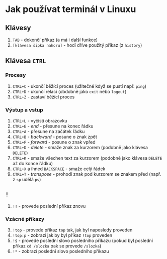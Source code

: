 # Jak používat terminál v Linuxu
## Klávesy
1. `TAB` - dokončí příkaz (a má i další funkce)
2. `[klávesa šipka nahoru]` - hodí dříve použitý příkaz (z `history`)

## Klávesa `CTRL`
### Procesy
1. `CTRL+C` - ukončí běžící proces (užitečné když se pustí např. `ping`)
1. `CTRL+D` - ukončí relaci (obdobně jako `exit` nebo `logout`)
1. `CTRL+Z` - zastaví běžící proces

### Výstup a vstup
1. `CTRL+L` - vyčistí obrazovku
2. `CTRL+E` - *end* - přesune na konec řádku
3. `CTRL+A` - přesune na začátek řádku
4. `CTRL+B` - *backward* - posune o znak zpět
5. `CTRL+F` - *forward* - posune o znak vpřed
6. `CTRL+D` - *delete* - smaže znak za kurzorem (podobně jako klávesa `DELETE`)
9. `CTRL+K` - smaže všechen text za kurzorem (podobně jako klávesa `DELETE` až do konce řádku)
10. `CTRL+X` a ihned `BACKSPACE` - smaže celý řádek
11. `CTRL+T` - *transpose* - prohodí znak pod kurzorem se znakem před (např. z `sp` udělá `ps`)

## `!`
1. `!!` - provede poslední příkaz znovu

### Vzácné příkazy
3. `!top` - provede příkaz `top` tak, jak byl naposledy proveden
4. `!top:p` - zobrazí jak by byl příkaz `!top` proveden
5. `!$` - provede poslední slovo posledního příkazu (pokud byl poslední příkaz `cd /slozka` pak se provede `/slozka`)
2. `!*` - zobrazí poslední slovo posledního příkazu
